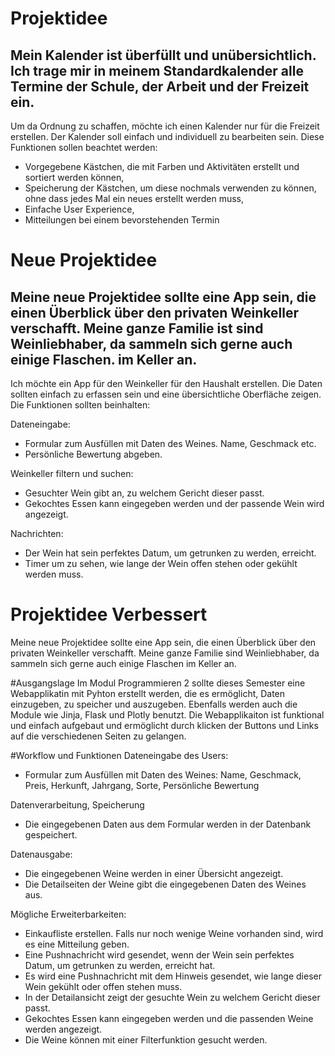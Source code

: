 # Projektidee 

## Mein Kalender ist überfüllt und unübersichtlich. Ich trage mir in meinem Standardkalender alle Termine der Schule, der Arbeit und der Freizeit ein. 

Um da Ordnung zu schaffen, möchte ich einen Kalender nur für die Freizeit erstellen. Der Kalender soll einfach und individuell zu bearbeiten sein. Diese Funktionen sollen beachtet werden:

- Vorgegebene Kästchen, die mit Farben und Aktivitäten erstellt und sortiert werden können,
- Speicherung der Kästchen, um diese nochmals verwenden zu können, ohne dass jedes Mal ein neues erstellt werden muss,
- Einfache User Experience, 
- Mitteilungen bei einem bevorstehenden Termin




# Neue Projektidee

## Meine neue Projektidee sollte eine App sein, die einen Überblick über den privaten Weinkeller verschafft. Meine ganze Familie ist sind Weinliebhaber, da sammeln sich gerne auch einige Flaschen. im Keller an. 

Ich möchte ein App für den Weinkeller für den Haushalt erstellen. Die Daten sollten einfach zu erfassen sein und eine übersichtliche Oberfläche zeigen. Die Funktionen sollten beinhalten:

Dateneingabe:
-	Formular zum Ausfüllen mit Daten des Weines. Name, Geschmack etc.
-	Persönliche Bewertung abgeben.

Weinkeller filtern und suchen:
-	Gesuchter Wein gibt an, zu welchem Gericht dieser passt.
-	Gekochtes Essen kann eingegeben werden und der passende Wein wird angezeigt. 

Nachrichten:
-	Der Wein hat sein perfektes Datum, um getrunken zu werden, erreicht. 
-	Timer um zu sehen, wie lange der Wein offen stehen oder gekühlt werden muss.



# Projektidee Verbessert
Meine neue Projektidee sollte eine App sein, die einen Überblick über den privaten Weinkeller verschafft. Meine ganze Familie sind Weinliebhaber, da sammeln sich gerne auch einige Flaschen im Keller an. 

#Ausgangslage
Im Modul Programmieren 2 sollte dieses Semester eine Webapplikatin mit Pyhton erstellt werden, die es ermöglicht, Daten einzugeben, zu speicher und auszugeben. Ebenfalls werden auch die Module wie Jinja, Flask und Plotly benutzt.
Die Webapplikaiton ist funktional und einfach aufgebaut und ermöglicht durch klicken der Buttons und Links auf die verschiedenen Seiten zu gelangen.

#Workflow und Funktionen
Dateneingabe des Users:
-	Formular zum Ausfüllen mit Daten des Weines: Name, Geschmack, Preis, Herkunft, Jahrgang, Sorte, Persönliche Bewertung

Datenverarbeitung, Speicherung
-   Die eingegebenen Daten aus dem Formular werden in der Datenbank gespeichert.

Datenausgabe:
-   Die eingegebenen Weine werden in einer Übersicht angezeigt. 
-   Die Detailseiten der Weine gibt die eingegebenen Daten des Weines aus.

Mögliche Erweiterbarkeiten:
-   Einkaufliste erstellen. Falls nur noch wenige Weine vorhanden sind, wird es eine Mitteilung geben. 
-   Eine Pushnachricht wird gesendet, wenn der Wein sein perfektes Datum, um getrunken zu werden, erreicht hat. 
-	Es wird eine Pushnachricht mit dem Hinweis gesendet, wie lange dieser Wein gekühlt oder offen stehen muss.
-	In der Detailansicht zeigt der gesuchte Wein zu welchem Gericht dieser passt.
-	Gekochtes Essen kann eingegeben werden und die passenden Weine werden angezeigt.
-   Die Weine können mit einer Filterfunktion gesucht werden.
